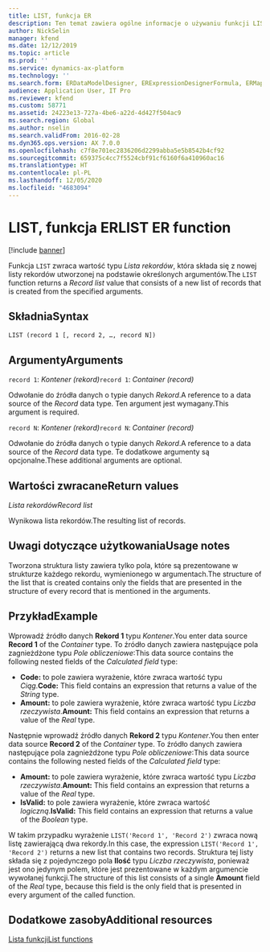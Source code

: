 ```yaml
---
title: LIST, funkcja ER
description: Ten temat zawiera ogólne informacje o używaniu funkcji LIST w module Raportowanie elektroniczne (ER).
author: NickSelin
manager: kfend
ms.date: 12/12/2019
ms.topic: article
ms.prod: ''
ms.service: dynamics-ax-platform
ms.technology: ''
ms.search.form: ERDataModelDesigner, ERExpressionDesignerFormula, ERMappedFormatDesigner, ERModelMappingDesigner
audience: Application User, IT Pro
ms.reviewer: kfend
ms.custom: 58771
ms.assetid: 24223e13-727a-4be6-a22d-4d427f504ac9
ms.search.region: Global
ms.author: nselin
ms.search.validFrom: 2016-02-28
ms.dyn365.ops.version: AX 7.0.0
ms.openlocfilehash: c7f8e701ec2836206d2299abba5e5b8542b4cf92
ms.sourcegitcommit: 659375c4cc7f5524cbf91cf6160f6a410960ac16
ms.translationtype: HT
ms.contentlocale: pl-PL
ms.lasthandoff: 12/05/2020
ms.locfileid: "4683094"
---
```

# <a name="list-er-function"></a><span data-ttu-id="669bb-103">LIST, funkcja ER</span><span class="sxs-lookup"><span data-stu-id="669bb-103">LIST ER function</span></span>

[!include [banner](../includes/banner.md)]

<span data-ttu-id="669bb-104">Funkcja `LIST` zwraca wartość typu *Lista rekordów*, która składa się z nowej listy rekordów utworzonej na podstawie określonych argumentów.</span><span class="sxs-lookup"><span data-stu-id="669bb-104">The `LIST` function returns a *Record list* value that consists of a new list of records that is created from the specified arguments.</span></span>

## <a name="syntax"></a><span data-ttu-id="669bb-105">Składnia</span><span class="sxs-lookup"><span data-stu-id="669bb-105">Syntax</span></span>

```vb
LIST (record 1 [, record 2, …, record N])
```

## <a name="arguments"></a><span data-ttu-id="669bb-106">Argumenty</span><span class="sxs-lookup"><span data-stu-id="669bb-106">Arguments</span></span>

<span data-ttu-id="669bb-107">`record 1`: *Kontener (rekord)*</span><span class="sxs-lookup"><span data-stu-id="669bb-107">`record 1`: *Container (record)*</span></span>

<span data-ttu-id="669bb-108">Odwołanie do źródła danych o typie danych *Rekord*.</span><span class="sxs-lookup"><span data-stu-id="669bb-108">A reference to a data source of the *Record* data type.</span></span> <span data-ttu-id="669bb-109">Ten argument jest wymagany.</span><span class="sxs-lookup"><span data-stu-id="669bb-109">This argument is required.</span></span>

<span data-ttu-id="669bb-110">`record N`: *Kontener (rekord)*</span><span class="sxs-lookup"><span data-stu-id="669bb-110">`record N`: *Container (record)*</span></span>

<span data-ttu-id="669bb-111">Odwołanie do źródła danych o typie danych *Rekord*.</span><span class="sxs-lookup"><span data-stu-id="669bb-111">A reference to a data source of the *Record* data type.</span></span> <span data-ttu-id="669bb-112">Te dodatkowe argumenty są opcjonalne.</span><span class="sxs-lookup"><span data-stu-id="669bb-112">These additional arguments are optional.</span></span>

## <a name="return-values"></a><span data-ttu-id="669bb-113">Wartości zwracane</span><span class="sxs-lookup"><span data-stu-id="669bb-113">Return values</span></span>

<span data-ttu-id="669bb-114">*Lista rekordów*</span><span class="sxs-lookup"><span data-stu-id="669bb-114">*Record list*</span></span>

<span data-ttu-id="669bb-115">Wynikowa lista rekordów.</span><span class="sxs-lookup"><span data-stu-id="669bb-115">The resulting list of records.</span></span>

## <a name="usage-notes"></a><span data-ttu-id="669bb-116">Uwagi dotyczące użytkowania</span><span class="sxs-lookup"><span data-stu-id="669bb-116">Usage notes</span></span>

<span data-ttu-id="669bb-117">Tworzona struktura listy zawiera tylko pola, które są prezentowane w strukturze każdego rekordu, wymienionego w argumentach.</span><span class="sxs-lookup"><span data-stu-id="669bb-117">The structure of the list that is created contains only the fields that are presented in the structure of every record that is mentioned in the arguments.</span></span>

## <a name="example"></a><span data-ttu-id="669bb-118">Przykład</span><span class="sxs-lookup"><span data-stu-id="669bb-118">Example</span></span>

<span data-ttu-id="669bb-119">Wprowadź źródło danych **Rekord 1** typu *Kontener*.</span><span class="sxs-lookup"><span data-stu-id="669bb-119">You enter data source **Record 1** of the *Container* type.</span></span> <span data-ttu-id="669bb-120">To źródło danych zawiera następujące pola zagnieżdżone typu *Pole obliczeniowe*:</span><span class="sxs-lookup"><span data-stu-id="669bb-120">This data source contains the following nested fields of the *Calculated field* type:</span></span>

- <span data-ttu-id="669bb-121">**Code:** to pole zawiera wyrażenie, które zwraca wartość typu *Ciąg*.</span><span class="sxs-lookup"><span data-stu-id="669bb-121">**Code:** This field contains an expression that returns a value of the *String* type.</span></span>
- <span data-ttu-id="669bb-122">**Amount:** to pole zawiera wyrażenie, które zwraca wartość typu *Liczba rzeczywista*.</span><span class="sxs-lookup"><span data-stu-id="669bb-122">**Amount:** This field contains an expression that returns a value of the *Real* type.</span></span>

<span data-ttu-id="669bb-123">Następnie wprowadź źródło danych **Rekord 2** typu *Kontener*.</span><span class="sxs-lookup"><span data-stu-id="669bb-123">You then enter data source **Record 2** of the *Container* type.</span></span> <span data-ttu-id="669bb-124">To źródło danych zawiera następujące pola zagnieżdżone typu *Pole obliczeniowe*:</span><span class="sxs-lookup"><span data-stu-id="669bb-124">This data source contains the following nested fields of the *Calculated field* type:</span></span>

- <span data-ttu-id="669bb-125">**Amount:** to pole zawiera wyrażenie, które zwraca wartość typu *Liczba rzeczywista*.</span><span class="sxs-lookup"><span data-stu-id="669bb-125">**Amount:** This field contains an expression that returns a value of the *Real* type.</span></span>
- <span data-ttu-id="669bb-126">**IsValid:** to pole zawiera wyrażenie, które zwraca wartość *logiczną*.</span><span class="sxs-lookup"><span data-stu-id="669bb-126">**IsValid:** This field contains an expression that returns a value of the *Boolean* type.</span></span>

<span data-ttu-id="669bb-127">W takim przypadku wyrażenie `LIST('Record 1', 'Record 2')` zwraca nową listę zawierającą dwa rekordy.</span><span class="sxs-lookup"><span data-stu-id="669bb-127">In this case, the expression `LIST('Record 1', 'Record 2')` returns a new list that contains two records.</span></span> <span data-ttu-id="669bb-128">Struktura tej listy składa się z pojedynczego pola **Ilość** typu *Liczba rzeczywista*, ponieważ jest ono jedynym polem, które jest prezentowane w każdym argumencie wywołanej funkcji.</span><span class="sxs-lookup"><span data-stu-id="669bb-128">The structure of this list consists of a single **Amount** field of the *Real* type, because this field is the only field that is presented in every argument of the called function.</span></span>

## <a name="additional-resources"></a><span data-ttu-id="669bb-129">Dodatkowe zasoby</span><span class="sxs-lookup"><span data-stu-id="669bb-129">Additional resources</span></span>

[<span data-ttu-id="669bb-130">Lista funkcji</span><span class="sxs-lookup"><span data-stu-id="669bb-130">List functions</span></span>](er-functions-category-list.md)
